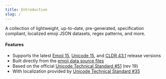 ```yaml
---
title: Introduction
slug: /
---
```


A collection of lightweight, up-to-date, pre-generated, specification compliant, localized emoji
JSON datasets, regex patterns, and more.

#### Features

- Supports the latest [Emoji 15](https://emojipedia.org/emoji-15.0/),
  [Unicode 15](http://unicode.org/versions/Unicode15.0.0/), and
  [CLDR 43.1](http://cldr.unicode.org/index/downloads/cldr-43.1) release versions
- Built directly from the [emoji data source files](http://unicode.org/Public/emoji/)
- Based on the official [Unicode Technical Standard #51](http://unicode.org/reports/tr51/) (rev 19)
- With localization provided by
  [Unicode Technical Standard #35](http://unicode.org/reports/tr35/tr35-general.html#Annotations)
